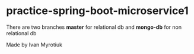 # practice-spring-boot-microservice1
There are two branches **master** for relational db and **mongo-db** for non relational db

Made by Ivan Myrotiuk
